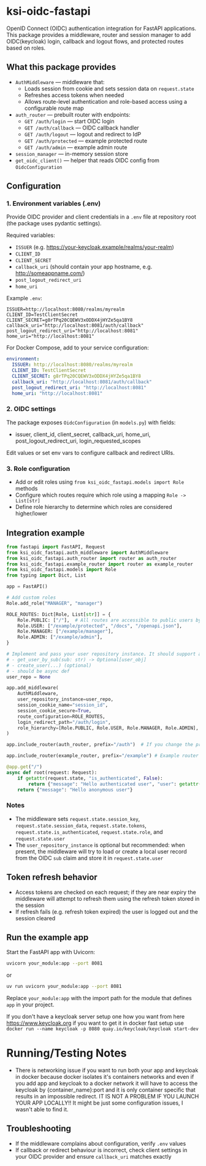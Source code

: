# ksi-oidc-fastapi

OpenID Connect (OIDC) authentication integration for FastAPI applications.
This package provides a middleware, router and session manager to add OIDC(keycloak) login, callback and logout flows, and protected routes based on roles.

## What this package provides

- `AuthMiddleware` — middleware that:
  - Loads session from cookie and sets session data on `request.state`
  - Refreshes access tokens when needed
  - Allows route-level authentication and role-based access using a configurable route map
- `auth_router` — prebuilt router with endpoints:
  - `GET /auth/login` — start OIDC login
  - `GET /auth/callback` — OIDC callback handler
  - `GET /auth/logout` — logout and redirect to IdP
  - `GET /auth/protected` — example protected route
  - `GET /auth/admin` — example admin route
- `session_manager` — in-memory session store
- `get_oidc_client()` — helper that reads OIDC config from `OidcConfiguration`

## Configuration

### 1. Environment variables (.env)

Provide OIDC provider and client credentials in a `.env` file at repository root (the package uses pydantic settings).

Required variables:
- `ISSUER` (e.g. https://your-keycloak.example/realms/your-realm)
- `CLIENT_ID`
- `CLIENT_SECRET`
- `callback_uri` (should contain your app hostname, e.g. http://someappname.com/)
- `post_logout_redirect_uri`
- `home_uri`

Example `.env`:

```env
ISSUER=http://localhost:8080/realms/myrealm
CLIENT_ID=TestClientSecret
CLIENT_SECRET=g8rTPq20CQEWV3xODDX4jHYZe5qa1BY8
callback_uri="http://localhost:8081/auth/callback"
post_logout_redirect_uri="http://localhost:8081"
home_uri="http://localhost:8081"
```

For Docker Compose, add to your service configuration:

```yaml
environment:
  ISSUER: http://localhost:8080/realms/myrealm
  CLIENT_ID: TestClientSecret
  CLIENT_SECRET: g8rTPq20CQEWV3xODDX4jHYZe5qa1BY8
  callback_uri: "http://localhost:8081/auth/callback"
  post_logout_redirect_uri: "http://localhost:8081"
  home_uri: "http://localhost:8081"
```

### 2. OIDC settings

The package exposes `OidcConfiguration` (in `models.py`) with fields:
- issuer, client_id, client_secret, callback_uri, home_uri, post_logout_redirect_uri, login_requested_scopes

Edit values or set env vars to configure callback and redirect URIs.

### 3. Role configuration

- Add or edit roles using `from ksi_oidc_fastapi.models import Role` methods
- Configure which routes require which role using a mapping `Role -> List[str]`
- Define role hierarchy to determine which roles are considered higher/lower

## Integration example

```python
from fastapi import FastAPI, Request
from ksi_oidc_fastapi.auth_middleware import AuthMiddleware
from ksi_oidc_fastapi.auth_router import router as auth_router
from ksi_oidc_fastapi.example_router import router as example_router
from ksi_oidc_fastapi.models import Role
from typing import Dict, List

app = FastAPI()

# Add custom roles
Role.add_role("MANAGER", "manager")

ROLE_ROUTES: Dict[Role, List[str]] = {
    Role.PUBLIC: ["/"],  # All routes are accessible to public users by default
    Role.USER: ["/example/protected", "/docs", "/openapi.json"],
    Role.MANAGER: ["/example/manager"],
    Role.ADMIN: ["/example/admin"],
}

# Implement and pass your user repository instance. It should support at minimum:
# - get_user_by_sub(sub: str) -> Optional[user_obj]
# - create_user(...) (optional)
# - should be async def
user_repo = None

app.add_middleware(
    AuthMiddleware,
    user_repository_instance=user_repo,
    session_cookie_name="session_id",
    session_cookie_secure=True,
    route_configuration=ROLE_ROUTES,
    login_redirect_path="/auth/login",
    role_hierarchy=[Role.PUBLIC, Role.USER, Role.MANAGER, Role.ADMIN],
)

app.include_router(auth_router, prefix="/auth")  # If you change the prefix, update it in .env or docker-compose

app.include_router(example_router, prefix="/example") # Example router in which you will be able to test /protected if user is authenticated and /admin if user has admin role on keycloak

@app.get("/")
async def root(request: Request):
    if getattr(request.state, "is_authenticated", False):
        return {"message": "Hello authenticated user", "user": getattr(request.state, "user", None)}
    return {"message": "Hello anonymous user"}
```

### Notes

- The middleware sets `request.state.session_key`, `request.state.session_data`, `request.state.tokens`, `request.state.is_authenticated`, `request.state.role`, and `request.state.user`
- The `user_repository_instance` is optional but recommended: when present, the middleware will try to load or create a local user record from the OIDC `sub` claim and store it in `request.state.user`

## Token refresh behavior

- Access tokens are checked on each request; if they are near expiry the middleware will attempt to refresh them using the refresh token stored in the session
- If refresh fails (e.g. refresh token expired) the user is logged out and the session cleared

## Run the example app

Start the FastAPI app with Uvicorn:

```bash
uvicorn your_module:app --port 8081
```
or
```bash
uv run uvicorn your_module:app --port 8081
```

Replace `your_module:app` with the import path for the module that defines `app` in your project.

If you don't have a keycloak server setup one how you want from here https://www.keycloak.org
if you want to get it in docker fast setup use `docker run --name keycloak -p 8080 quay.io/keycloak/keycloak start-dev`

# Running/Testing Notes
- There is networking issue if you want to run both your app and keycloak in docker because docker isolates it's containers networks and even if you add app and keycloak to a docker network it will have to access the keycloak by {container_name}:port and it is only container specific that results in an impossible redirect. IT IS NOT A PROBLEM IF YOU LAUNCH YOUR APP LOCALLY!!
It might be just some configuration issues, I wasn't able to find it. 

## Troubleshooting

- If the middleware complains about configuration, verify `.env` values
- If callback or redirect behaviour is incorrect, check client settings in your OIDC provider and ensure `callback_uri` matches exactly

